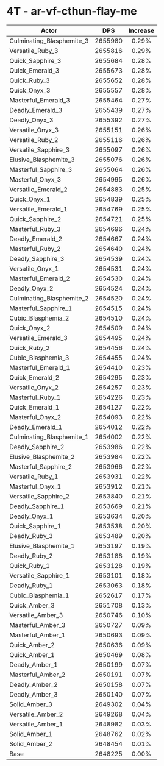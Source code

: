 # 4T - ar-vf-cthun-flay-me
| Actor | DPS | Increase |
|---|:---:|:---:|
|Culminating_Blasphemite_3|2655980|0.29%|
|Versatile_Ruby_3|2655816|0.29%|
|Quick_Sapphire_3|2655684|0.28%|
|Quick_Emerald_3|2655673|0.28%|
|Quick_Ruby_3|2655652|0.28%|
|Quick_Onyx_3|2655557|0.28%|
|Masterful_Emerald_3|2655464|0.27%|
|Deadly_Emerald_3|2655439|0.27%|
|Deadly_Onyx_3|2655392|0.27%|
|Versatile_Onyx_3|2655151|0.26%|
|Versatile_Ruby_2|2655116|0.26%|
|Versatile_Sapphire_3|2655097|0.26%|
|Elusive_Blasphemite_3|2655076|0.26%|
|Masterful_Sapphire_3|2655064|0.26%|
|Masterful_Onyx_3|2654995|0.26%|
|Versatile_Emerald_2|2654883|0.25%|
|Quick_Onyx_1|2654839|0.25%|
|Versatile_Emerald_1|2654769|0.25%|
|Quick_Sapphire_2|2654721|0.25%|
|Masterful_Ruby_3|2654696|0.24%|
|Deadly_Emerald_2|2654667|0.24%|
|Masterful_Ruby_2|2654640|0.24%|
|Deadly_Sapphire_3|2654539|0.24%|
|Versatile_Onyx_1|2654531|0.24%|
|Masterful_Emerald_2|2654530|0.24%|
|Deadly_Onyx_2|2654524|0.24%|
|Culminating_Blasphemite_2|2654520|0.24%|
|Masterful_Sapphire_1|2654515|0.24%|
|Cubic_Blasphemia_2|2654510|0.24%|
|Quick_Onyx_2|2654509|0.24%|
|Versatile_Emerald_3|2654495|0.24%|
|Quick_Ruby_2|2654456|0.24%|
|Cubic_Blasphemia_3|2654455|0.24%|
|Masterful_Emerald_1|2654410|0.23%|
|Quick_Emerald_2|2654295|0.23%|
|Versatile_Onyx_2|2654257|0.23%|
|Masterful_Ruby_1|2654226|0.23%|
|Quick_Emerald_1|2654127|0.22%|
|Masterful_Onyx_2|2654093|0.22%|
|Deadly_Emerald_1|2654012|0.22%|
|Culminating_Blasphemite_1|2654002|0.22%|
|Deadly_Sapphire_2|2653986|0.22%|
|Elusive_Blasphemite_2|2653984|0.22%|
|Masterful_Sapphire_2|2653966|0.22%|
|Versatile_Ruby_1|2653931|0.22%|
|Masterful_Onyx_1|2653912|0.21%|
|Versatile_Sapphire_2|2653840|0.21%|
|Deadly_Sapphire_1|2653669|0.21%|
|Deadly_Onyx_1|2653634|0.20%|
|Quick_Sapphire_1|2653538|0.20%|
|Deadly_Ruby_3|2653489|0.20%|
|Elusive_Blasphemite_1|2653197|0.19%|
|Deadly_Ruby_2|2653188|0.19%|
|Quick_Ruby_1|2653128|0.19%|
|Versatile_Sapphire_1|2653101|0.18%|
|Deadly_Ruby_1|2653063|0.18%|
|Cubic_Blasphemia_1|2652617|0.17%|
|Quick_Amber_3|2651708|0.13%|
|Versatile_Amber_3|2650746|0.10%|
|Masterful_Amber_3|2650727|0.09%|
|Masterful_Amber_1|2650693|0.09%|
|Quick_Amber_2|2650636|0.09%|
|Quick_Amber_1|2650469|0.08%|
|Deadly_Amber_1|2650199|0.07%|
|Masterful_Amber_2|2650191|0.07%|
|Deadly_Amber_2|2650158|0.07%|
|Deadly_Amber_3|2650140|0.07%|
|Solid_Amber_3|2649302|0.04%|
|Versatile_Amber_2|2649268|0.04%|
|Versatile_Amber_1|2648982|0.03%|
|Solid_Amber_1|2648762|0.02%|
|Solid_Amber_2|2648454|0.01%|
|Base|2648225|0.00%|

